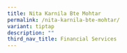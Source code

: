 ```yaml
---
title: Nita Karnila Bte Mohtar
permalink: /nita-karnila-bte-mohtar/
variant: tiptap
description: ""
third_nav_title: Financial Services
---
```

